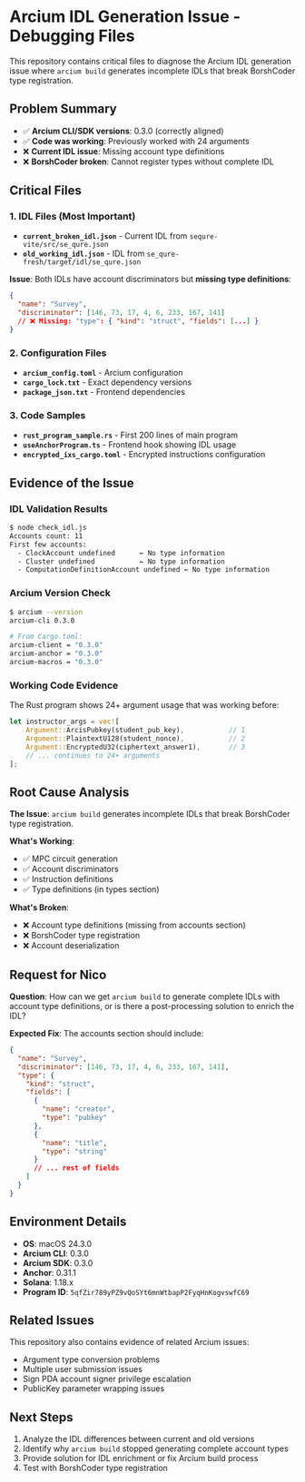 # Arcium IDL Generation Issue - Debugging Files

This repository contains critical files to diagnose the Arcium IDL generation issue where `arcium build` generates incomplete IDLs that break BorshCoder type registration.

## **Problem Summary**

- ✅ **Arcium CLI/SDK versions**: 0.3.0 (correctly aligned)
- ✅ **Code was working**: Previously worked with 24 arguments
- ❌ **Current IDL issue**: Missing account type definitions
- ❌ **BorshCoder broken**: Cannot register types without complete IDL

## **Critical Files**

### **1. IDL Files (Most Important)**
- **`current_broken_idl.json`** - Current IDL from `sequre-vite/src/se_qure.json`
- **`old_working_idl.json`** - IDL from `se_qure-fresh/target/idl/se_qure.json`

**Issue**: Both IDLs have account discriminators but **missing type definitions**:
```json
{
  "name": "Survey",
  "discriminator": [146, 73, 17, 4, 6, 233, 167, 141]
  // ❌ Missing: "type": { "kind": "struct", "fields": [...] }
}
```

### **2. Configuration Files**
- **`arcium_config.toml`** - Arcium configuration
- **`cargo_lock.txt`** - Exact dependency versions
- **`package_json.txt`** - Frontend dependencies

### **3. Code Samples**
- **`rust_program_sample.rs`** - First 200 lines of main program
- **`useAnchorProgram.ts`** - Frontend hook showing IDL usage
- **`encrypted_ixs_cargo.toml`** - Encrypted instructions configuration

## **Evidence of the Issue**

### **IDL Validation Results**
```bash
$ node check_idl.js
Accounts count: 11
First few accounts:
  - ClockAccount undefined      ← No type information
  - Cluster undefined           ← No type information  
  - ComputationDefinitionAccount undefined ← No type information
```

### **Arcium Version Check**
```bash
$ arcium --version
arcium-cli 0.3.0

# From Cargo.toml:
arcium-client = "0.3.0"
arcium-anchor = "0.3.0"
arcium-macros = "0.3.0"
```

### **Working Code Evidence**
The Rust program shows 24+ argument usage that was working before:
```rust
let instructor_args = vec![
    Argument::ArcisPubkey(student_pub_key),           // 1
    Argument::PlaintextU128(student_nonce),           // 2  
    Argument::EncryptedU32(ciphertext_answer1),       // 3
    // ... continues to 24+ arguments
];
```

## **Root Cause Analysis**

**The Issue**: `arcium build` generates incomplete IDLs that break BorshCoder type registration.

**What's Working**:
- ✅ MPC circuit generation
- ✅ Account discriminators
- ✅ Instruction definitions
- ✅ Type definitions (in types section)

**What's Broken**:
- ❌ Account type definitions (missing from accounts section)
- ❌ BorshCoder type registration
- ❌ Account deserialization

## **Request for Nico**

**Question**: How can we get `arcium build` to generate complete IDLs with account type definitions, or is there a post-processing solution to enrich the IDL?

**Expected Fix**: The accounts section should include:
```json
{
  "name": "Survey",
  "discriminator": [146, 73, 17, 4, 6, 233, 167, 141],
  "type": {
    "kind": "struct",
    "fields": [
      {
        "name": "creator",
        "type": "pubkey"
      },
      {
        "name": "title", 
        "type": "string"
      }
      // ... rest of fields
    ]
  }
}
```

## **Environment Details**

- **OS**: macOS 24.3.0
- **Arcium CLI**: 0.3.0
- **Arcium SDK**: 0.3.0
- **Anchor**: 0.31.1
- **Solana**: 1.18.x
- **Program ID**: `5qfZir789yPZ9vQoSYt6mnWtbapP2FyqHnKogvswfC69`

## **Related Issues**

This repository also contains evidence of related Arcium issues:
- Argument type conversion problems
- Multiple user submission issues
- Sign PDA account signer privilege escalation
- PublicKey parameter wrapping issues

## **Next Steps**

1. Analyze the IDL differences between current and old versions
2. Identify why `arcium build` stopped generating complete account types
3. Provide solution for IDL enrichment or fix Arcium build process
4. Test with BorshCoder type registration
